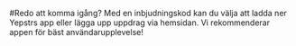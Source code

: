#Redo att komma igång?
Med en inbjudningskod kan du välja att ladda ner Yepstrs app eller lägga upp uppdrag via hemsidan. Vi rekommenderar appen för bäst användarupplevelse!
